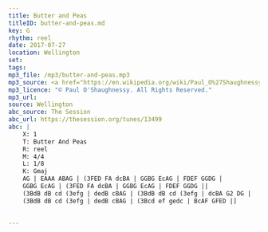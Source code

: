 ```yaml
---
title: Butter and Peas
titleID: butter-and-peas.md
key: G
rhythm: reel
date: 2017-07-27
location: Wellington 
set: 
tags: 
mp3_file: /mp3/butter-and-peas.mp3
mp3_source: <a href="https://en.wikipedia.org/wiki/Paul_O%27Shaughnessy_(musician)">Paul O'Shaughnessy @ Ceol na Coille 2017</a>
mp3_licence: "© Paul O'Shaughnessy. All Rights Reserved."
mp3_url: 
source: Wellington
abc_source: The Session
abc_url: https://thesession.org/tunes/13499
abc: |
    X: 1
    T: Butter And Peas
    R: reel
    M: 4/4
    L: 1/8
    K: Gmaj
    AG | EAAA ABAG | (3FED FA dcBA | GGBG EcAG | FDEF GGDG |
    GGBG EcAG | (3FED FA dcBA | GGBG EcAG | FDEF GGDG ||
    (3BdB dB cd (3efg | dedB cBAG | (3BdB dB cd (3efg | dcBA G2 DG |
    (3BdB dB cd (3efg | dedB cBAG | (3Bcd ef gedc | BcAF GFED |]
    

---
```

